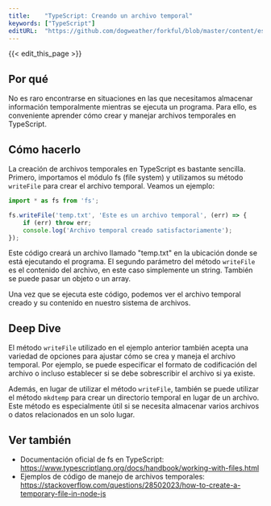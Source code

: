 ```yaml
---
title:    "TypeScript: Creando un archivo temporal"
keywords: ["TypeScript"]
editURL:  "https://github.com/dogweather/forkful/blob/master/content/es/typescript/creating-a-temporary-file.md"
---
```


{{< edit_this_page >}}

## Por qué

No es raro encontrarse en situaciones en las que necesitamos almacenar información temporalmente mientras se ejecuta un programa. Para ello, es conveniente aprender cómo crear y manejar archivos temporales en TypeScript.

## Cómo hacerlo

La creación de archivos temporales en TypeScript es bastante sencilla. Primero, importamos el módulo fs (file system) y utilizamos su método `writeFile` para crear el archivo temporal. Veamos un ejemplo:

```TypeScript
import * as fs from 'fs';

fs.writeFile('temp.txt', 'Este es un archivo temporal', (err) => {
    if (err) throw err;
    console.log('Archivo temporal creado satisfactoriamente');
});

```

Este código creará un archivo llamado "temp.txt" en la ubicación donde se está ejecutando el programa. El segundo parámetro del método `writeFile` es el contenido del archivo, en este caso simplemente un string. También se puede pasar un objeto o un array.

Una vez que se ejecuta este código, podemos ver el archivo temporal creado y su contenido en nuestro sistema de archivos.

## Deep Dive

El método `writeFile` utilizado en el ejemplo anterior también acepta una variedad de opciones para ajustar cómo se crea y maneja el archivo temporal. Por ejemplo, se puede especificar el formato de codificación del archivo o incluso establecer si se debe sobrescribir el archivo si ya existe.

Además, en lugar de utilizar el método `writeFile`, también se puede utilizar el método `mkdtemp` para crear un directorio temporal en lugar de un archivo. Este método es especialmente útil si se necesita almacenar varios archivos o datos relacionados en un solo lugar.

## Ver también

- Documentación oficial de fs en TypeScript: https://www.typescriptlang.org/docs/handbook/working-with-files.html
- Ejemplos de código de manejo de archivos temporales: https://stackoverflow.com/questions/28502023/how-to-create-a-temporary-file-in-node-js